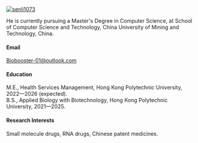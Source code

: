 

[![senli1073](https://img.shields.io/badge/senli1073-github-blue?logo=github)](https://github.com/senli1073)

He is currently pursuing a Master's Degree in Computer Science, at School of Computer Science and Technology, China University of Mining and Technology, China.

#### Email
Biobooster-01@outlook.com

#### Education
M.E.,  Health Services Management, Hong Kong Polytechnic University, 2022—2026 (expected).\
B.S., Applied Biology with Biotechnology, Hong Kong Polytechnic University, 2021—2025.

#### Research Interests
Small molecule drugs, RNA drugs, Chinese patent medicines.

